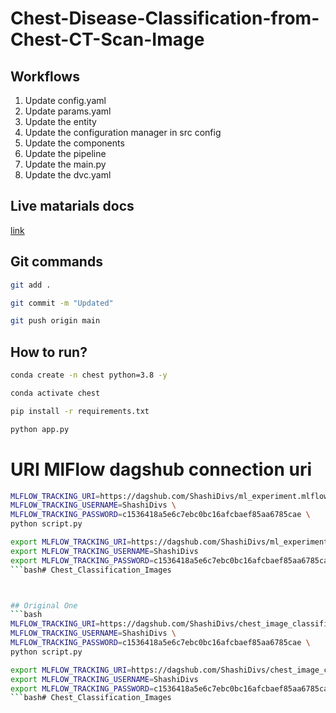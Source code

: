# Chest-Disease-Classification-from-Chest-CT-Scan-Image


## Workflows

1. Update config.yaml
2. Update params.yaml
3. Update the entity
4. Update the configuration manager in src config
5. Update the components
6. Update the pipeline 
7. Update the main.py
8. Update the dvc.yaml 



## Live matarials docs

[link](https://docs.google.com/document/d/1UFiHnyKRqgx8Lodsvdzu58LbVjdWHNf-uab2WmhE0A4/edit?usp=sharing)


## Git commands

```bash
git add .

git commit -m "Updated"

git push origin main
```

## How to run?

```bash
conda create -n chest python=3.8 -y
```

```bash
conda activate chest
```

```bash
pip install -r requirements.txt
```

```bash
python app.py
```

# URI MlFlow dagshub connection uri

```bash
MLFLOW_TRACKING_URI=https://dagshub.com/ShashiDivs/ml_experiment.mlflow \
MLFLOW_TRACKING_USERNAME=ShashiDivs \
MLFLOW_TRACKING_PASSWORD=c1536418a5e6c7ebc0bc16afcbaef85aa6785cae \
python script.py
```

```bash
export MLFLOW_TRACKING_URI=https://dagshub.com/ShashiDivs/ml_experiment.mlflow
export MLFLOW_TRACKING_USERNAME=ShashiDivs
export MLFLOW_TRACKING_PASSWORD=c1536418a5e6c7ebc0bc16afcbaef85aa6785cae
```bash# Chest_Classification_Images



## Original One
```bash
MLFLOW_TRACKING_URI=https://dagshub.com/ShashiDivs/chest_image_classification.mlflow \
MLFLOW_TRACKING_USERNAME=ShashiDivs \
MLFLOW_TRACKING_PASSWORD=c1536418a5e6c7ebc0bc16afcbaef85aa6785cae \
python script.py
```

```bash
export MLFLOW_TRACKING_URI=https://dagshub.com/ShashiDivs/chest_image_classification.mlflow
export MLFLOW_TRACKING_USERNAME=ShashiDivs
export MLFLOW_TRACKING_PASSWORD=c1536418a5e6c7ebc0bc16afcbaef85aa6785cae
```bash# Chest_Classification_Images



